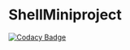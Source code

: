 # ShellMiniproject

[![Codacy Badge](https://api.codacy.com/project/badge/Grade/d2a0a0789bbc40f39ca7e286e16032b2)](https://app.codacy.com/gh/99002569/shellproject?utm_source=github.com&utm_medium=referral&utm_content=99002569/shellproject&utm_campaign=Badge_Grade)